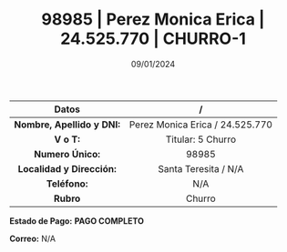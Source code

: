 ﻿---
title: 98985 | Perez Monica Erica | 24.525.770 | CHURRO-1
date: 09/01/2024
draft: false
tags: ['santa teresita', 'titular', 'churro']
---

|          **Datos**          |  /  |
|:---------------------------:|:---:|
| **Nombre, Apellido y DNI:** | Perez Monica Erica / 24.525.770 |
|          **V o T:**         | Titular: 5 Churro |
|      **Numero Único:**      | 98985 |
|  **Localidad y Dirección:** | Santa Teresita / N/A |
|        **Teléfono:**        | N/A |
|          **Rubro**          | Churro |

**Estado de Pago:** **PAGO COMPLETO**

**Correo:** N/A
